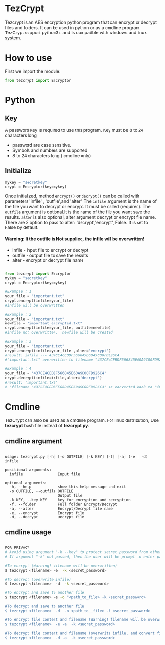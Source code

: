 TezCrypt
===========

Tezcrypt is an AES encryption python program that can encrypt or decrypt files and folders. It can be used in python or as a cmdline program.
TezCrypt support  python3+ and is compatible with windows and linux system.

# How to use

First we import the module:
```python
from tezcrypt import Encryptor
```
# Python
## Key
A password key is required to use this program.
Key must be 8 to 24 characters long 
- password are case sensitive. 
- Symbols and numbers are supported
- 8 to 24 characters long ( cmdline only)

## Initialize
```python
mykey = "secretkey"
crypt = Encryptor(key=mykey)
```

Once initialized,  method `encrypt()` or `decrypt()` can be called with parameters  'infile' , 'outfile',and  'alter'.
The `infile` argument is the name of the file you want to decrypt or encrypt. It must be called (required). The `outfile` argument is optional.It is the name of the file you want save the results. `alter` is also optional, alter argument decrypt or encrypt file name. There are 3 option to pass to alter: 'decrypt','encrypt', False. It is set to False by default.

#### Warning: If the outfile is Not supplied, the infile will be overwritten!
- infile   -  input file to encrypt or decrypt 
- outfile  -  output file to save the results 
- alter    -  encrypt or decrypt file name  

```python

from tezcrypt import Encryptor
mykey = "secretkey"
crypt = Encryptor(key=mykey)

#Example : 1
your_file = "important.txt"
crypt.encrypt(infile=your_file)
#infile will be overwritten

#Example : 2
your_file = "important.txt"
newfile = "important_encrypted.txt"
crypt.encrypt(infile=your_file, outfile=newfile)
#infile not overwritten,  newfile will be created

#Example : 3
your_file = "important.txt"
crypt.encrypt(infile=your_file ,alter='encrypt')
#result: infile --> 437CE4CEBDF566845E60A9C00FD926C4
#"important.txt" overwritten to filename "437CE4CEBDF566845E60A9C00FD926C4"

#Example : 4
your_file = '437CE4CEBDF566845E60A9C00FD926C4'
crypt.decrypt(infile=infile,alter='decrypt')
#result: 'important.txt'
# "filename "437CE4CEBDF566845E60A9C00FD926C4" is converted back to "important.txt"

```




# Cmdline

TezCrypt can also be used as a cmdline program.
For linux distribution, Use **tezcrypt** bash file instead of **tezcrypt.py**.

## cmdline argument 

```

usage: tezcrypt.py [-h] [-o OUTFILE] [-k KEY] [-f] [-a] (-e | -d) infile

positional arguments:
  infile                Input file

optional arguments:
  -h, --help            show this help message and exit
  -o OUTFILE, --outfile OUTFILE
                        Output file
  -k KEY, --key KEY     key for encryption and decryption
  -f, --folder          Full folder Encrypt/Decrypt
  -a, --alter           Encrypt/Decrypt file name
  -e, --encrypt         Encrypt file
  -d, --decrypt         Decrypt file

```

## cmdline usage 
```bash

FOR PRIVACY 
# Avoid using argument "-k --key" to protect secret password from others!
# If argument "-k" not passed, then the user will be prompt to enter password. 

#To encrypt (Warning! filename will be overwritten)
$ tezcrypt <filename> -e  -k <secret_password>

#To decrypt (overwrite infile)
$ tezcrypt <filename>  -d  -k <secret_password>

#To encrypt and save to another file
$ tezcrypt <filename> -e -o "<path_to_file> -k <secret_password>

#To decrypt and save to another file
$ tezcrypt <filename>  -d  -o <path_to__file> -k <secret_password>

#To encrypt file content and filename (Warning! filename will be overwritten)
$ tezcrypt <filename>  -e -a  -k <secret_password>

#To decrypt file content and filename (overwrite infile, and convert filename back to original name)
$ tezcrypt <filename>  -d -a  -k <secret_password>


```

